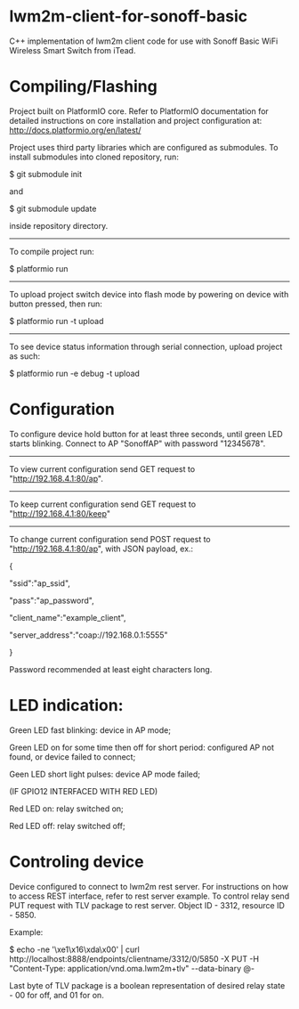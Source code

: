 # lwm2m-client-for-sonoff-basic

C++ implementation of lwm2m client code for use with Sonoff Basic WiFi Wireless Smart Switch from iTead.

# Compiling/Flashing

Project built on PlatformIO core. Refer to PlatformIO documentation for detailed instructions on core installation and project configuration at: http://docs.platformio.org/en/latest/

Project uses third party libraries which are configured as submodules. To install submodules into cloned repository, run:

$ git submodule init

and

$ git submodule update

inside repository directory.

------------------------------------------------------------------------------------------------------------------------------

To compile project run:

$ platformio run

------------------------------------------------------------------------------------------------------------------------------

To upload project switch device into flash mode by powering on device with button pressed, then run:

$ platformio run -t upload

------------------------------------------------------------------------------------------------------------------------------

To see device status information through serial connection, upload project as such:

$ platformio run -e debug -t upload


# Configuration

To configure device hold button for at least three seconds, until green LED starts blinking. Connect to AP "SonoffAP" with password "12345678".

------------------------------------------------------------------------------------------------------------------------------

To view current configuration send GET request to "http://192.168.4.1:80/ap".

------------------------------------------------------------------------------------------------------------------------------

To keep current configuration send GET request to "http://192.168.4.1:80/keep"

------------------------------------------------------------------------------------------------------------------------------

To change current configuration send POST request to "http://192.168.4.1:80/ap", with JSON payload, ex.:

{

  "ssid":"ap_ssid",
  
  "pass":"ap_password",
  
  "client_name":"example_client",
  
  "server_address":"coap://192.168.0.1:5555"
  
}

Password recommended at least eight characters long.


# LED indication:

Green LED fast blinking: device in AP mode;

Green LED on for some time then off for short period: configured AP not found, or device failed to connect;

Geen LED short light pulses: device AP mode failed;

(IF GPIO12 INTERFACED WITH RED LED)

Red LED on: relay switched on;

Red LED off: relay switched off;


# Controling device

Device configured to connect to lwm2m rest server. For instructions on how to access REST interface, refer to rest server example. To control relay send PUT request with TLV package to rest server. Object ID - 3312, resource ID - 5850.

Example:

$ echo -ne '\xe1\x16\xda\x00' | curl http://localhost:8888/endpoints/clientname/3312/0/5850 -X PUT -H "Content-Type: application/vnd.oma.lwm2m+tlv" --data-binary @-

Last byte of TLV package is a boolean representation of desired relay state - 00 for off, and 01 for on.




